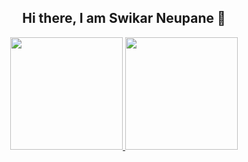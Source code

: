 <h2 align="center">Hi there, I am Swikar Neupane 👋</h2>

<p align="center">
<a href="https://github.com/Swikarneupane">
  <img height="180em" src="https://github-readme-stats-eight-theta.vercel.app/api?username=Swikarneupane&show_icons=true&theme=algolia&include_all_commits=true&count_private=true"/>
  <img height="180em" src="https://github-readme-stats-eight-theta.vercel.app/api/top-langs/?username=Swikarneupane&layout=compact&langs_count=8&theme=algolia"/>
</a>
</p>
